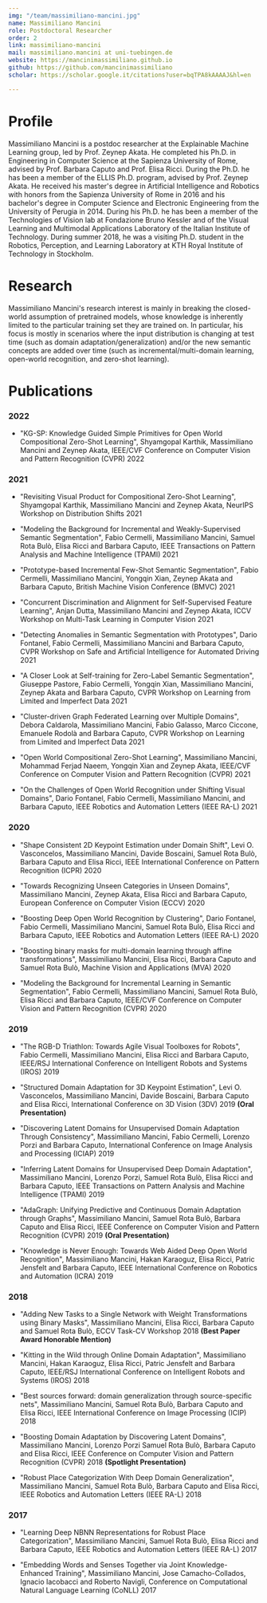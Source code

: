 ```yaml
---
img: "/team/massimiliano-mancini.jpg"
name: Massimiliano Mancini
role: Postdoctoral Researcher
order: 2
link: massimiliano-mancini
mail: massimiliano.mancini at uni-tuebingen.de
website: https://mancinimassimiliano.github.io
github: https://github.com/mancinimassimiliano
scholar: https://scholar.google.it/citations?user=bqTPA8kAAAAJ&hl=en

---
```


# Profile
Massimiliano Mancini is a postdoc researcher at the Explainable Machine Learning group, led by Prof. Zeynep Akata. He completed his Ph.D. in Engineering in Computer Science at the Sapienza University of Rome, advised by Prof. Barbara Caputo and Prof. Elisa Ricci. During the Ph.D. he has been a member of the ELLIS Ph.D. program, advised by Prof. Zeynep Akata. He received his master's degree in Artificial Intelligence and Robotics with honors from the Sapienza University of Rome in 2016 and his bachelor's degree in Computer Science and Electronic Engineering from the University of Perugia in 2014. During his Ph.D. he has been a member of the Technologies of Vision lab at Fondazione Bruno Kessler and of the Visual Learning and Multimodal Applications Laboratory of the Italian Institute of Technology. During summer 2018, he was a visiting Ph.D. student in the Robotics, Perception, and Learning Laboratory at KTH Royal Institute of Technology in Stockholm.

# Research
Massimiliano Mancini's research interest is mainly in breaking the closed-world assumption of pretrained models, whose knowledge is inherently limited to the particular training set they are trained on. In particular, his focus is mostly in scenarios where the input distribution is changing at test time (such as domain adaptation/generalization) and/or the new semantic concepts are added over time (such as incremental/multi-domain learning, open-world recognition, and zero-shot learning).

# Publications
### 2022

* "KG-SP: Knowledge Guided Simple Primitives for Open World Compositional Zero-Shot Learning", Shyamgopal Karthik, Massimiliano Mancini and Zeynep Akata, IEEE/CVF Conference on Computer Vision and Pattern Recognition (CVPR) 2022
### 2021
* "Revisiting Visual Product for Compositional Zero-Shot Learning", Shyamgopal Karthik, Massimiliano Mancini and Zeynep Akata, NeurIPS Workshop on Distribution Shifts 2021

* "Modeling the Background for Incremental and Weakly-Supervised Semantic Segmentation", Fabio Cermelli, Massimiliano Mancini, Samuel Rota Bulò, Elisa Ricci and Barbara Caputo, IEEE Transactions on Pattern Analysis and Machine Intelligence (TPAMI) 2021

* "Prototype-based Incremental Few-Shot Semantic Segmentation", Fabio Cermelli, Massimiliano Mancini, Yongqin Xian, Zeynep Akata and Barbara Caputo, British Machine Vision Conference (BMVC) 2021

* "Concurrent Discrimination and Alignment for Self-Supervised Feature Learning", Anjan Dutta, Massimiliano Mancini and Zeynep Akata, ICCV Workshop on Multi-Task Learning in Computer Vision 2021

* "Detecting Anomalies in Semantic Segmentation with Prototypes", Dario Fontanel, Fabio Cermelli, Massimiliano Mancini and Barbara Caputo, CVPR Workshop on Safe and Artificial Intelligence for Automated Driving 2021

* "A Closer Look at Self-training for Zero-Label Semantic Segmentation", Giuseppe Pastore, Fabio Cermelli, Yongqin Xian, Massimiliano Mancini, Zeynep Akata and Barbara Caputo, CVPR Workshop on Learning from Limited and Imperfect Data 2021

* "Cluster-driven Graph Federated Learning over Multiple Domains", Debora Caldarola, Massimiliano Mancini, Fabio Galasso, Marco Ciccone, Emanuele Rodolà and Barbara Caputo, CVPR Workshop on Learning from Limited and Imperfect Data 2021

* "Open World Compositional Zero-Shot Learning", Massimiliano Mancini, Mohammad Ferjad Naeem, Yongqin Xian and Zeynep Akata, IEEE/CVF Conference on Computer Vision and Pattern Recognition (CVPR) 2021

* "On the Challenges of Open World Recognition under Shifting Visual Domains", Dario Fontanel, Fabio Cermelli, Massimiliano Mancini, and Barbara Caputo, IEEE Robotics and Automation Letters (IEEE RA-L) 2021
### 2020

* "Shape Consistent 2D Keypoint Estimation under Domain Shift", Levi O. Vasconcelos, Massimiliano Mancini, Davide Boscaini, Samuel Rota Bulò, Barbara Caputo and Elisa Ricci, IEEE International Conference on Pattern Recognition (ICPR) 2020 
 
* "Towards Recognizing Unseen Categories in Unseen Domains", Massimiliano Mancini, Zeynep Akata, Elisa Ricci and Barbara Caputo, European Conference on Computer Vision (ECCV) 2020
 
* "Boosting Deep Open World Recognition by Clustering", Dario Fontanel, Fabio Cermelli, Massimiliano Mancini, Samuel Rota Bulò, Elisa Ricci and Barbara Caputo, IEEE Robotics and Automation Letters (IEEE RA-L) 2020 
 
* "Boosting binary masks for multi-domain learning through affine transformations", Massimiliano Mancini, Elisa Ricci, Barbara Caputo and Samuel Rota Bulò, Machine Vision and Applications (MVA) 2020
 
* "Modeling the Background for Incremental Learning in Semantic Segmentation", Fabio Cermelli, Massimiliano Mancini, Samuel Rota Bulò, Elisa Ricci and Barbara Caputo, IEEE/CVF Conference on Computer Vision and Pattern Recognition (CVPR) 2020
### 2019

* "The RGB-D Triathlon: Towards Agile Visual Toolboxes for Robots", Fabio Cermelli, Massimiliano Mancini, Elisa Ricci and Barbara Caputo, IEEE/RSJ International Conference on Intelligent Robots and Systems (IROS) 2019
 
* "Structured Domain Adaptation for 3D Keypoint Estimation", Levi O. Vasconcelos, Massimiliano Mancini, Davide Boscaini, Barbara Caputo and Elisa Ricci, International Conference on 3D Vision (3DV) 2019 **(Oral Presentation)**
 
* "Discovering Latent Domains for Unsupervised Domain Adaptation Through Consistency", Massimiliano Mancini, Fabio Cermelli,  Lorenzo Porzi and Barbara Caputo, International Conference on Image Analysis and Processing (ICIAP) 2019
 
* "Inferring Latent Domains for Unsupervised Deep Domain Adaptation", Massimiliano Mancini, Lorenzo Porzi, Samuel Rota Bulò, Elisa Ricci and Barbara Caputo, IEEE Transactions on Pattern Analysis and Machine Intelligence (TPAMI) 2019
 
* "AdaGraph: Unifying Predictive and Continuous Domain Adaptation through Graphs", Massimiliano Mancini, Samuel Rota Bulò, Barbara Caputo and Elisa Ricci, IEEE Conference on Computer Vision and Pattern Recognition (CVPR) 2019 **(Oral Presentation)**
 
* "Knowledge is Never Enough: Towards Web Aided Deep Open World Recognition", Massimiliano Mancini, Hakan Karaoguz, Elisa Ricci, Patric Jensfelt and Barbara Caputo, IEEE International Conference on Robotics and Automation (ICRA) 2019
### 2018

* "Adding New Tasks to a Single Network with Weight Transformations using Binary Masks", Massimiliano Mancini, Elisa Ricci, Barbara Caputo and Samuel Rota Bulò, ECCV Task-CV Workshop 2018 **(Best Paper Award Honorable Mention)**
 
* "Kitting in the Wild through Online Domain Adaptation", Massimiliano Mancini, Hakan Karaoguz, Elisa Ricci, Patric Jensfelt and Barbara Caputo, IEEE/RSJ International Conference on Intelligent Robots and Systems (IROS) 2018
 
* "Best sources forward: domain generalization through source-specific nets", Massimiliano Mancini, Samuel Rota Bulò, Barbara Caputo and Elisa Ricci, IEEE International Conference on Image Processing (ICIP) 2018
 
* "Boosting Domain Adaptation by Discovering Latent Domains", Massimiliano Mancini, Lorenzo Porzi Samuel Rota Bulò, Barbara Caputo and Elisa Ricci, IEEE Conference on Computer Vision and Pattern Recognition (CVPR) 2018 **(Spotlight Presentation)**
 
* "Robust Place Categorization With Deep Domain Generalization", Massimiliano Mancini, Samuel Rota Bulò, Barbara Caputo and Elisa Ricci, IEEE Robotics and Automation Letters (IEEE RA-L) 2018

### 2017

* "Learning Deep NBNN Representations for Robust Place Categorization", Massimiliano Mancini, Samuel Rota Bulò, Elisa Ricci and Barbara Caputo, IEEE Robotics and Automation Letters (IEEE RA-L) 2017
 
* "Embedding Words and Senses Together via Joint Knowledge-Enhanced Training", Massimiliano Mancini, Jose Camacho-Collados, Ignacio Iacobacci and Roberto Navigli, Conference on Computational Natural Language Learning (CoNLL) 2017
